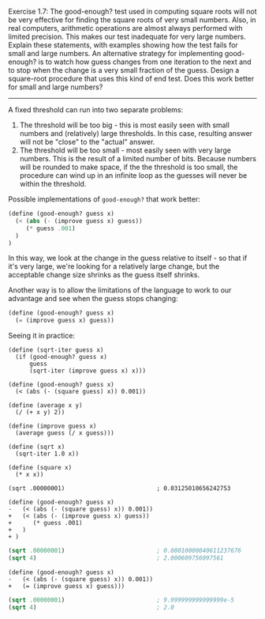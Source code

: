 Exercise 1.7: The good-enough? test used in computing square roots will not be very effective for finding the square roots of very small numbers. Also, in real computers, arithmetic operations are almost always performed with limited precision. This makes our test inadequate for very large numbers. Explain these statements, with examples showing how the test fails for small and large numbers. An alternative strategy for implementing good-enough? is to watch how guess changes from one iteration to the next and to stop when the change is a very small fraction of the guess. Design a square-root procedure that uses this kind of end test. Does this work better for small and large numbers?

---

A fixed threshold can run into two separate problems:
1. The threshold will be too big - this is most easily seen with small numbers and (relatively) large thresholds. In this case, resulting answer will not be "close" to the "actual" answer.
2. The threshold will be too small - most easily seen with very large numbers. This is the result of a limited number of bits. Because numbers will be rounded to make space, if the the threshold is too small, the procedure can wind up in an infinite loop as the guesses will never be within the threshold.

Possible implementations of `good-enough?` that work better:

```scheme
(define (good-enough? guess x)
  (< (abs (- (improve guess x) guess))
     (* guess .001)
  )
)
```
In this way, we look at the change in the guess relative to itself - so that if it's very large, we're looking for a relatively large change, but the acceptable change size shrinks as the guess itself shrinks.

Another way is to allow the limitations of the language to work to our advantage and see when the guess stops changing:

```scheme
(define (good-enough? guess x)
  (= (improve guess x) guess))
```

Seeing it in practice:

```scheme:title=sqrt-iter
(define (sqrt-iter guess x)
  (if (good-enough? guess x)
      guess
      (sqrt-iter (improve guess x) x)))

(define (good-enough? guess x)
  (< (abs (- (square guess) x)) 0.001))

(define (average x y)
  (/ (+ x y) 2))

(define (improve guess x)
  (average guess (/ x guess)))

(define (sqrt x)
  (sqrt-iter 1.0 x))

(define (square x)
  (* x x))

(sqrt .00000001)                          ; 0.03125010656242753
```

```diff-scheme:title=sqrt-iter-relative
(define (good-enough? guess x)
-   (< (abs (- (square guess) x)) 0.001))
+   (< (abs (- (improve guess x) guess))
+      (* guess .001)
+   )
+ )
```

```scheme
(sqrt .00000001)                          ; 0.00010000040611237676
(sqrt 4)                                  ; 2.000609756097561
```

```diff-scheme:title=sqrt-iter-absolute
(define (good-enough? guess x)
-   (< (abs (- (square guess) x)) 0.001))
+   (= (improve guess x) guess)))
```

```scheme
(sqrt .00000001)                          ; 9.999999999999999e-5
(sqrt 4)                                  ; 2.0
```
